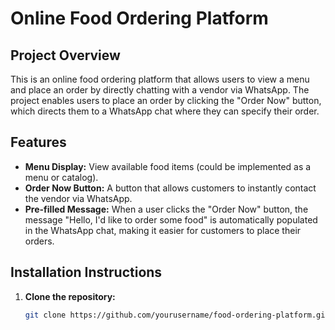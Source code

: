 # Online Food Ordering Platform

## Project Overview
This is an online food ordering platform that allows users to view a menu and place an order by directly chatting with a vendor via WhatsApp. The project enables users to place an order by clicking the "Order Now" button, which directs them to a WhatsApp chat where they can specify their order.

## Features
- **Menu Display:** View available food items (could be implemented as a menu or catalog).
- **Order Now Button:** A button that allows customers to instantly contact the vendor via WhatsApp.
- **Pre-filled Message:** When a user clicks the "Order Now" button, the message "Hello, I'd like to order some food" is automatically populated in the WhatsApp chat, making it easier for customers to place their orders.

## Installation Instructions

1. **Clone the repository:**

   ```bash
   git clone https://github.com/yourusername/food-ordering-platform.git
